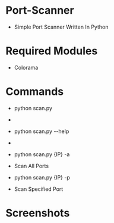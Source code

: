 # Port-Scanner

* Simple Port Scanner Written In Python

# Required Modules

* Colorama

# Commands

* python scan.py
-
* python scan.py --help
-
* python scan.py {IP} -a
- Scan All Ports
* python scan.py {IP} -p
- Scan Specified Port
# Screenshots
   
